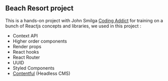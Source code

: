 ## Beach Resort project
This is a hands-on project with John Smilga [Coding Addict](https://www.youtube.com/channel/UCMZFwxv5l-XtKi693qMJptA) for training on a bunch of Reactjs concepts and libraries, we used in this project :
- Context API
- Higher order components
- Render props
- React hooks
- React Router
- UUID
- Styled Components
- [Contentful](https://www.contentful.com/) (Headless CMS)
